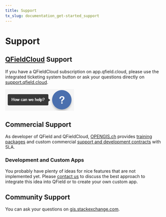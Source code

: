 ```yaml
---
title: Support
tx_slug: documentation_get-started_support
---
```


# Support

## [QFieldCloud](https://app.qfield.cloud/) Support

If you have a QFieldCloud subscription on app.qfield.cloud, please use the integrated ticketing system button or ask your questions directly on
[support.qfield.cloud](https://support.qfield.cloud/).

![Find the help button on the bottom right of all the QFieldCloud pages.](../assets/images/support_button_qfc.png)

## Commercial Support

As developer of QField and QFieldCloud, [OPENGIS.ch](https://www.opengis.ch/#features) <!-- markdown-link-check-disable-line -->
provides [training packages](https://www.opengis.ch/qfield-training/)
and custom commercial [support and development contracts](https://www.opengis.ch/qgis-support/) with SLA. <!-- markdown-link-check-disable-line -->

### Development and Custom Apps

You probably have plenty of ideas for nice features that are not
implemented yet. Please [contact us](https://www.opengis.ch/#contact) to
discuss the best approach to integrate this idea into QField or to
create your own custom app.

## Community Support

You can ask your questions on
[gis.stackexchange.com](http://gis.stackexchange.com/questions/tagged/qfield?sort=newest). <!-- markdown-link-check-disable-line -->
